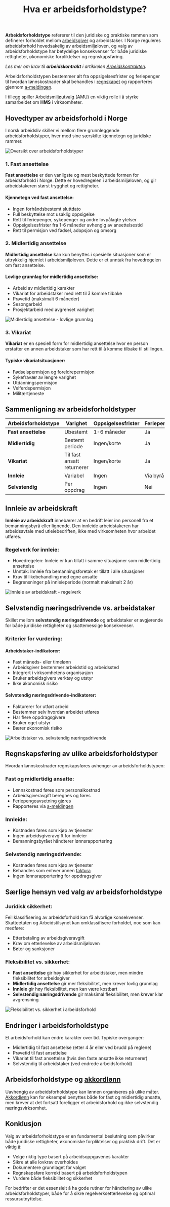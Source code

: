 ﻿---
title: "Hva er arbeidsforholdstype?"
seoTitle: "Hva er arbeidsforholdstype? | Typer, regler og rapportering"
description: "Arbeidsforholdstype i Norge forklart: fast, midlertidig, vikariat, innleie og selvstendig. Konsekvenser for lønn, A-melding, rettigheter og regnskapsføring."
summary: "Arbeidsforholdstyper: fast, midlertidig, vikariat, innleie og selvstendig forklart."
---

**Arbeidsforholdstype** refererer til den juridiske og praktiske rammen som definerer forholdet mellom [arbeidsgiver](/blogs/regnskap/arbeidsgiver "Arbeidsgiver") og arbeidstaker. I Norge reguleres arbeidsforhold hovedsakelig av arbeidsmiljøloven, og valg av arbeidsforholdstype har betydelige konsekvenser for både juridiske rettigheter, økonomiske forpliktelser og regnskapsføring.


*Les mer om krav til **arbeidskontrakt** i artikkelen [Arbeidskontrakten](/blogs/regnskap/arbeidskontrakten "Arbeidskontrakten").*

Arbeidsforholdstypen bestemmer alt fra oppsigelsesfrister og feriepenger til hvordan lønnskostnader skal behandles i [regnskapet](/blogs/regnskap/hva-er-regnskap "Hva er regnskap?") og rapporteres gjennom [a-meldingen](/blogs/regnskap/hva-er-a-melding "Hva er a-melding?").

I tillegg spiller [Arbeidsmiljøutvalg (AMU)](/blogs/regnskap/amu "AMU (Arbeidsmiljøutvalg) “ Komplett Guide til Arbeidsmiljøutvalg i Norge") en viktig rolle i å styrke samarbeidet om **HMS** i virksomheter.

## Hovedtyper av arbeidsforhold i Norge

I norsk arbeidsliv skiller vi mellom flere grunnleggende arbeidsforholdstyper, hver med sine særskilte kjennetegn og juridiske rammer.

![Oversikt over arbeidsforholdstyper](arbeidsforholdstyper-oversikt.svg)

### 1. Fast ansettelse

**Fast ansettelse** er den vanligste og mest beskyttede formen for arbeidsforhold i Norge. Dette er hovedregelen i arbeidsmiljøloven, og gir arbeidstakeren størst trygghet og rettigheter.

#### Kjennetegn ved fast ansettelse:

* Ingen forhåndsbestemt sluttdato
* Full beskyttelse mot usaklig oppsigelse
* Rett til feriepenger, sykepenger og andre lovpålagte ytelser
* Oppsigelsesfrister fra 1-6 måneder avhengig av ansettelsestid
* Rett til permisjon ved fødsel, adopsjon og omsorg

### 2. Midlertidig ansettelse

**Midlertidig ansettelse** kan kun benyttes i spesielle situasjoner som er uttrykkelig hjemlet i arbeidsmiljøloven. Dette er et unntak fra hovedregelen om fast ansettelse.

#### Lovlige grunnlag for midlertidig ansettelse:

* Arbeid av midlertidig karakter
* Vikariat for arbeidstaker med rett til å komme tilbake
* Prøvetid (maksimalt 6 måneder)
* Sesongarbeid
* Prosjektarbeid med avgrenset varighet

![Midlertidig ansettelse - lovlige grunnlag](midlertidig-ansettelse-grunnlag.svg)

### 3. Vikariat

**Vikariat** er en spesiell form for midlertidig ansettelse hvor en person erstatter en annen arbeidstaker som har rett til å komme tilbake til stillingen.

#### Typiske vikariatsituasjoner:

* Fødselspermisjon og foreldrepermisjon
* Sykefravær av lengre varighet
* Utdanningspermisjon
* Velferdspermisjon
* Militærtjeneste

## Sammenligning av arbeidsforholdstyper

| Arbeidsforholdstype | Varighet | Oppsigelsesfrister | Feriepenger | Sykepenger |
|---------------------|----------|-------------------|-------------|------------|
| **Fast ansettelse** | Ubestemt | 1-6 måneder | Ja | Ja |
| **Midlertidig** | Bestemt periode | Ingen/korte | Ja | Ja |
| **Vikariat** | Til fast ansatt returnerer | Ingen/korte | Ja | Ja |
| **Innleie** | Variabel | Ingen | Via byrå | Via byrå |
| **Selvstendig** | Per oppdrag | Ingen | Nei | Nei |

## Innleie av arbeidskraft

**Innleie av arbeidskraft** innebærer at en bedrift leier inn personell fra et bemanningsbyrå eller lignende. Den innleide arbeidstakeren har arbeidsavtale med utleiebedriften, ikke med virksomheten hvor arbeidet utføres.

### Regelverk for innleie:

* Hovedregelen: Innleie er kun tillatt i samme situasjoner som midlertidig ansettelse
* Unntak: Innleie fra bemanningsforetak er tillatt i alle situasjoner
* Krav til likebehandling med egne ansatte
* Begrensninger på innleieperiode (normalt maksimalt 2 år)

![Innleie av arbeidskraft - regelverk](innleie-regelverk.svg)

## Selvstendig næringsdrivende vs. arbeidstaker

Skillet mellom **selvstendig næringsdrivende** og arbeidstaker er avgjørende for både juridiske rettigheter og skattemessige konsekvenser.

### Kriterier for vurdering:

#### Arbeidstaker-indikatorer:
* Fast måneds- eller timelønn
* Arbeidsgiver bestemmer arbeidstid og arbeidssted
* Integrert i virksomhetens organisasjon
* Bruker arbeidsgivers verktøy og utstyr
* Ikke økonomisk risiko

#### Selvstendig næringsdrivende-indikatorer:
* Fakturerer for utført arbeid
* Bestemmer selv hvordan arbeidet utføres
* Har flere oppdragsgivere
* Bruker eget utstyr
* Bærer økonomisk risiko

![Arbeidstaker vs. selvstendig næringsdrivende](arbeidstaker-vs-selvstendig.svg)

## Regnskapsføring av ulike arbeidsforholdstyper

Hvordan lønnskostnader regnskapsføres avhenger av arbeidsforholdstypen:

### Fast og midlertidig ansatte:
* Lønnskostnad føres som personalkostnad
* Arbeidsgiveravgift beregnes og føres
* Feriepengeavsetning gjøres
* Rapporteres via [a-meldingen](/blogs/regnskap/hva-er-a-melding "Hva er a-melding?")

### Innleide:
* Kostnaden føres som kjøp av tjenester
* Ingen arbeidsgiveravgift for innleier
* Bemanningsbyrået håndterer lønnsrapportering

### Selvstendig næringsdrivende:
* Kostnaden føres som kjøp av tjenester
* Behandles som enhver annen [faktura](/blogs/regnskap/hva-er-en-faktura "Hva er en faktura?")
* Ingen lønnsrapportering for oppdragsgiver

## Særlige hensyn ved valg av arbeidsforholdstype

### Juridisk sikkerhet:
Feil klassifisering av arbeidsforhold kan få alvorlige konsekvenser. Skatteetaten og Arbeidstilsynet kan omklassifisere forholdet, noe som kan medføre:

* Etterbetaling av arbeidsgiveravgift
* Krav om etterlevelse av arbeidsmiljøloven
* Bøter og sanksjoner

### Fleksibilitet vs. sikkerhet:
* **Fast ansettelse** gir høy sikkerhet for arbeidstaker, men mindre fleksibilitet for arbeidsgiver
* **Midlertidig ansettelse** gir mer fleksibilitet, men krever lovlig grunnlag
* **Innleie** gir høy fleksibilitet, men kan være kostbart
* **Selvstendig næringsdrivende** gir maksimal fleksibilitet, men krever klar avgrensning

![Fleksibilitet vs. sikkerhet i arbeidsforhold](fleksibilitet-vs-sikkerhet.svg)

## Endringer i arbeidsforholdstype

Et arbeidsforhold kan endre karakter over tid. Typiske overganger:

* Midlertidig til fast ansettelse (etter 4 år eller ved brudd på reglene)
* Prøvetid til fast ansettelse
* Vikariat til fast ansettelse (hvis den faste ansatte ikke returnerer)
* Selvstendig til arbeidstaker (ved endrede arbeidsforhold)

## Arbeidsforholdstype og [akkordlønn](/blogs/regnskap/hva-er-akkordlonn "Hva er akkordlønn?")

Uavhengig av arbeidsforholdstype kan lønnen organiseres på ulike måter. [Akkordlønn](/blogs/regnskap/hva-er-akkordlonn "Hva er akkordlønn?") kan for eksempel benyttes både for fast og midlertidig ansatte, men krever at det fortsatt foreligger et arbeidsforhold og ikke selvstendig næringsvirksomhet.

## Konklusjon

Valg av arbeidsforholdstype er en fundamental beslutning som påvirker både juridiske rettigheter, økonomiske forpliktelser og praktisk drift. Det er viktig å:

* Velge riktig type basert på arbeidsoppgavenes karakter
* Sikre at alle lovkrav overholdes
* Dokumentere grunnlaget for valget
* Regnskapsføre korrekt basert på arbeidsforholdstypen
* Vurdere både fleksibilitet og sikkerhet

For bedrifter er det essensielt å ha gode rutiner for håndtering av ulike arbeidsforholdstyper, både for å sikre regelverksetterlevelse og optimal ressursutnyttelse.











